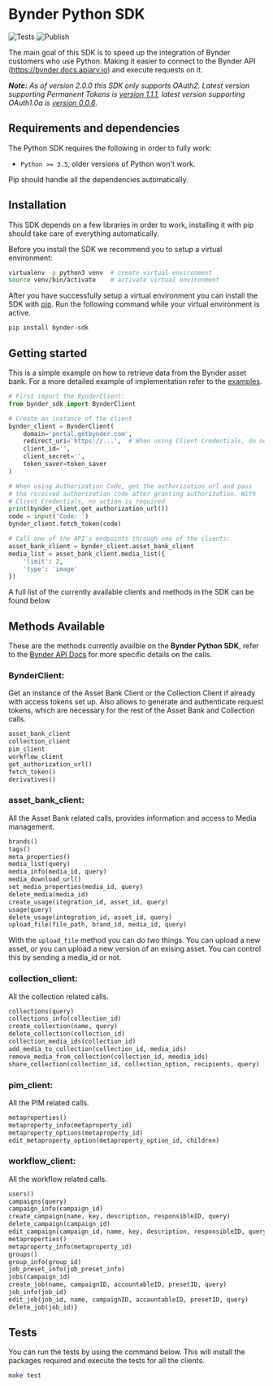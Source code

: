 Bynder Python SDK
=================

![Tests](https://github.com/Bynder/bynder-python-sdk/workflows/Tests/badge.svg)
![Publish](https://github.com/Bynder/bynder-python-sdk/workflows/Publish/badge.svg)

The main goal of this SDK is to speed up the integration of Bynder
customers who use Python. Making it easier to connect to the Bynder API
(<https://bynder.docs.apiary.io>) and execute requests on it.

_**Note:** As of version 2.0.0 this SDK only supports OAuth2. Latest version
supporting Permanent Tokens is [version 1.1.1](https://github.com/Bynder/bynder-python-sdk/tree/v1.1.1),
latest version supporting OAuth1.0a is [version 0.0.6](https://github.com/Bynder/bynder-python-sdk/tree/0.0.6)_.

Requirements and dependencies
-----------------------------

The Python SDK requires the following in order to fully work:

-   `Python >= 3.5`, older versions of Python won't work.

Pip should handle all the dependencies automatically.

Installation
------------

This SDK depends on a few libraries in order to work, installing it with
pip should take care of everything automatically.

Before you install the SDK we recommend you to setup a virtual
environment:

```bash
virtualenv -p python3 venv  # create virtual environment
source venv/bin/activate    # activate virtual environment
```

After you have successfully setup a virtual environment you can install
the SDK with [pip](https://pip.pypa.io/en/stable/installing/). Run the
following command while your virtual environment is active.

```bash
pip install bynder-sdk
```

Getting started
---------------

This is a simple example on how to retrieve data from the Bynder asset
bank. For a more detailed example of implementation refer to the [examples](examples/).

```python
# First import the BynderClient:
from bynder_sdk import BynderClient

# Create an instance of the client
bynder_client = BynderClient(
    domain='portal.getbynder.com',
    redirect_uri='https://...',  # When using Client Credentials, do not pass redirect_uri
    client_id='',
    client_secret='',
    token_saver=token_saver
)

# When using Authorization Code, get the authorization url and pass
# the received authorization code after granting authorization. With
# Client Credentials, no action is required.
print(bynder_client.get_authorization_url())
code = input('Code: ')
bynder_client.fetch_token(code)

# Call one of the API's endpoints through one of the clients:
asset_bank_client = bynder_client.asset_bank_client
media_list = asset_bank_client.media_list({
    'limit': 2,
    'type': 'image'
})
```

A full list of the currently available clients and methods in the SDK
can be found below

Methods Available
-----------------

These are the methods currently availble on the **Bynder Python SDK**,
refer to the [Bynder API Docs](http://docs.bynder.apiary.io/) for more
specific details on the calls.

### BynderClient:

Get an instance of the Asset Bank Client or the Collection Client if
already with access tokens set up. Also allows to generate and
authenticate request tokens, which are necessary for the rest of the
Asset Bank and Collection calls.

```python
asset_bank_client
collection_client
pim_client
workflow_client
get_authorization_url()
fetch_token()
derivatives()
```

### asset\_bank\_client:

All the Asset Bank related calls, provides information and access to
Media management.

```python
brands()
tags()
meta_properties()
media_list(query)
media_info(media_id, query)
media_download_url()
set_media_properties(media_id, query)
delete_media(media_id)
create_usage(itegration_id, asset_id, query)
usage(query)
delete_usage(integration_id, asset_id, query)
upload_file(file_path, brand_id, media_id, query)
```

With the `upload_file` method you can do two things. You can upload a
new asset, or you can upload a new version of an exising asset. You can
control this by sending a media\_id or not.

### collection\_client:

All the collection related calls.

```python
collections(query)
collections_info(collection_id)
create_collection(name, query)
delete_collection(collection_id)
collection_media_ids(collection_id)
add_media_to_collection(collection_id, media_ids)
remove_media_from_collection(collection_id, meedia_ids)
share_collection(collection_id, collection_option, recipients, query)
```

### pim\_client:

All the PIM related calls.

```python
metaproperties()
metaproperty_info(metaproperty_id)
metaproperty_options(metaproperty_id)
edit_metaproperty_option(metaproperty_option_id, children)
```

### workflow\_client:

All the workflow related calls.

```python
users()
campaigns(query)
campaign_info(campaign_id)
create_campaign(name, key, description, responsibleID, query)
delete_campaign(campaign_id)
edit_campaign(campaign_id, name, key, description, responsibleID, query)
metaproperties()
metaproperty_info(metaproperty_id)
groups()
group_info(group_id)
job_preset_info(job_preset_info)
jobs(campaign_id)
create_job(name, campaignID, accountableID, presetID, query)
job_info(job_id)
edit_job(job_id, name, campaignID, accauntableID, presetID, query)
delete_job(job_id)}
```

Tests
-----

You can run the tests by using the command below. This will install the
packages required and execute the tests for all the clients.

```bash
make test
```
